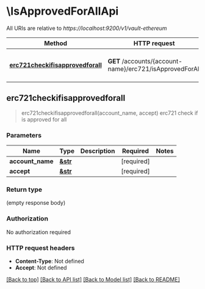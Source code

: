 # \IsApprovedForAllApi

All URIs are relative to *https://localhost:9200/v1/vault-ethereum*

Method | HTTP request | Description
------------- | ------------- | -------------
[**erc721checkifisapprovedforall**](IsApprovedForAllApi.md#erc721checkifisapprovedforall) | **GET** /accounts/{account-name}/erc721/isApprovedForAll | erc721 check if is approved for all



## erc721checkifisapprovedforall

> erc721checkifisapprovedforall(account_name, accept)
erc721 check if is approved for all

### Parameters


Name | Type | Description  | Required | Notes
------------- | ------------- | ------------- | ------------- | -------------
**account_name** | [**&str**](.md) |  | [required] |
**accept** | [**&str**](.md) |  | [required] |

### Return type

 (empty response body)

### Authorization

No authorization required

### HTTP request headers

- **Content-Type**: Not defined
- **Accept**: Not defined

[[Back to top]](#) [[Back to API list]](../README.md#documentation-for-api-endpoints) [[Back to Model list]](../README.md#documentation-for-models) [[Back to README]](../README.md)

